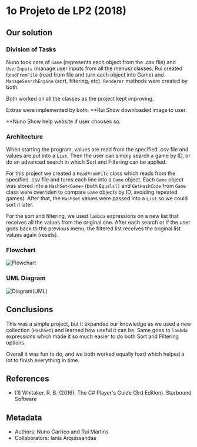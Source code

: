﻿# 1o Projeto de LP2 (2018)

## Our solution

### Division of Tasks

Nuno took care of `Game` (represents each object from the .csv file) and `UserInputs` (manage user inputs from all the menus) classes.
Rui created `ReadFromFile` (read from file and turn each object into Game) and `ManageSearchEngine` (sort, filtering, etc).
`Renderer` methods were created by both.

Both worked on all the classes as the project kept improving.

Extras were implemented by both.
**Rui
Show downloaded image to user.

**Nuno
Show help website if user chooses so.

### Architecture

When starting the program, values are read from the specified .csv file and values are put into a `List`.
Then the user can simply search a game by ID, or do an advanced search in which Sort and Filtering can be applied.

For this project we created a `ReadFromFile` class which reads from the specified .csv file and turns each line into a `Game` object.
Each `Game` object was stored into a `HashSet<Game>` (both `Equals()` and `GetHashCode` from `Game` class were overriden to compare `Game` objects by ID, avoiding repeated games).
After that, the `HashSet` values were passed into a `List` so we could sort it later.

For the sort and filtering, we used `lambda` expressions on a new list that receives all the values from the original one.
After each search or if the user goes back to the previous menu, the filtered list receives the original list values again (resets).

### Flowchart

![Flowchart](https://gitlab.com/rui-martins/lp2p1/uploads/39b8a56be11c03c6e57e18a694bb8402/LP2_P1_Flowchart.png)

### UML Diagram

![Diagram(UML)](https://gitlab.com/rui-martins/lp2p1/uploads/8285d7a13e189ddb47332fdbba321a08/LP2_P1_UML.png)

## Conclusions

This was a simple project, but it expanded our knowledge as we used a new collection (`HashSet`) and learned how useful it can be.
Same goes to `lambda` expressions which made it so much easier to do both Sort and Filtering options.

Overall it was fun to do, and we both worked equally hard which helped a lot to finish everything in time.

## References

* <a name="ref1">\[1\]</a> Whitaker, R. B. (2016). The C# Player's Guide (3rd Edition). Starbound Software

## Metadata

* Authors: Nuno Carriço and Rui Martins
* Collaborators: Ianis Arquissandas